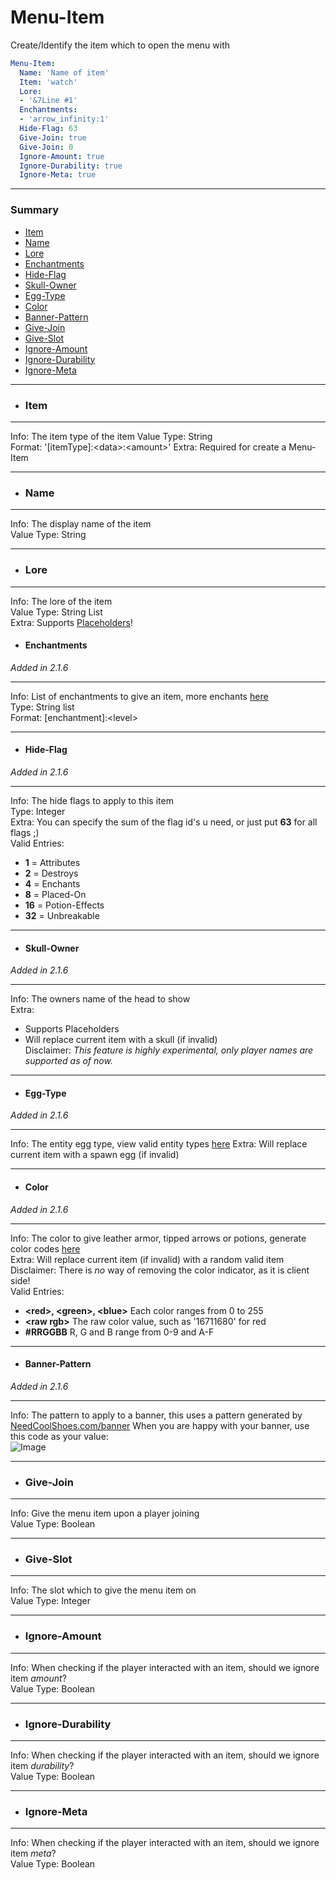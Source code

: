 # Menu-Item #
Create/Identify the item which to open the menu with  
```yaml
Menu-Item:
  Name: 'Name of item'
  Item: 'watch'
  Lore:
  - '&7Line #1'
  Enchantments:
  - 'arrow_infinity:1'
  Hide-Flag: 63
  Give-Join: true
  Give-Join: 0
  Ignore-Amount: true
  Ignore-Durability: true
  Ignore-Meta: true
```
***
### Summary ###
  - [Item](#item)
  - [Name](#name)
  - [Lore](#lore)
  - [Enchantments](#enchantments)
  - [Hide-Flag](#hide-flag)
  - [Skull-Owner](#skull-owner)
  - [Egg-Type](#egg-type)
  - [Color](#color)
  - [Banner-Pattern](#banner-pattern)
  - [Give-Join](#give-join)
  - [Give-Slot](#give-slot)
  - [Ignore-Amount](#rows)
  - [Ignore-Durability](#commands)
  - [Ignore-Meta](#items)
***
- ### Item ###
***
  Info: The item type of the item 
  Value Type: String  
  Format: '[itemType]:\<data\>:\<amount\>'
  Extra: Required for create a Menu-Item
***
- ### Name ###
***
  Info: The display name of the item  
  Value Type: String
***
- ### Lore ###
***
  Info: The lore of the item  
  Value Type: String List  
  Extra: Supports [Placeholders](frames.md#placeholders)!
- #### Enchantments ####
*Added in 2.1.6*
***
Info: List of enchantments to give an item, more enchants [here](https://hub.spigotmc.org/javadocs/spigot/org/bukkit/enchantments/Enchantment.html)   
Type: String list  
Format: \[enchantment\]:\<level\>   
***
- #### Hide-Flag ####
*Added in 2.1.6*
***
Info: The hide flags to apply to this item  
Type: Integer  
Extra: You can specify the sum of the flag id's u need, or just put **63** for all flags ;)  
Valid Entries:
 - **1** = Attributes
 - **2** = Destroys
 - **4** = Enchants
 - **8** = Placed-On
 - **16** = Potion-Effects
 - **32** = Unbreakable
***
- #### Skull-Owner ####
*Added in 2.1.6*
***
Info: The owners name of the head to show  
Extra:
 - Supports Placeholders  
 - Will replace current item with a skull (if invalid)  
Disclaimer: *This feature is highly experimental, only player names are supported as of now.*  
***
- #### Egg-Type ####
*Added in 2.1.6*
***
Info: The entity egg type, view valid entity types [here](https://hub.spigotmc.org/javadocs/spigot/org/bukkit/entity/EntityType.html)
Extra: Will replace current item with a spawn egg (if invalid)
***
- #### Color ####
*Added in 2.1.6*
***
Info: The color to give leather armor, tipped arrows or potions, generate color codes [here](https://minecraftcommand.science/armor-generator)  
Extra: Will replace current item (if invalid) with a random valid item  
Disclaimer: There is *no* way of removing the color indicator, as it is client side!  
Valid Entries:
 - **\<red\>, \<green\>, \<blue\>** Each color ranges from 0 to 255
 - **\<raw rgb\>** The raw color value, such as '16711680' for red
 - **#RRGGBB** R, G and B range from 0-9 and A-F
***
- #### Banner-Pattern ###
*Added in 2.1.6*
***
 Info: The pattern to apply to a banner, this uses a pattern generated by [NeedCoolShoes.com/banner](http://www.needcoolshoes.com/banner)
 When you are happy with your banner, use this code as your value:  
 ![Image](https://imgur.com/ahWdXfu.png)
***
- ### Give-Join ###
***
  Info: Give the menu item upon a player joining  
  Value Type: Boolean
***
- ### Give-Slot ###
***
  Info: The slot which to give the menu item on  
  Value Type: Integer
***
- ### Ignore-Amount ###
***
  Info: When checking if the player interacted with an item, should we ignore item *amount*?  
  Value Type: Boolean
***
- ### Ignore-Durability ###
***
  Info: When checking if the player interacted with an item, should we ignore item *durability*?  
  Value Type: Boolean
***
- ### Ignore-Meta ###
***
  Info: When checking if the player interacted with an item, should we ignore item *meta*?  
  Value Type: Boolean
